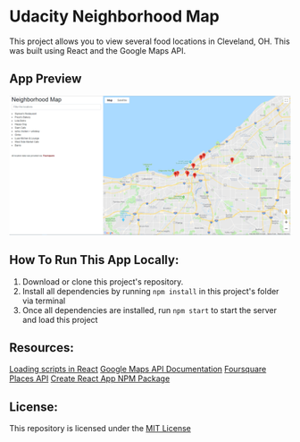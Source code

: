 # Udacity Neighborhood Map

This project allows you to view several food locations in Cleveland, OH. This was built using React and the Google Maps API.

## App Preview

![Udacity Neighborhood Map Screenshot](https://github.com/imdariusburgan/neighborhood-map-react-2/blob/master/screenshot.PNG)

## How To Run This App Locally:

1. Download or clone this project's repository.
2. Install all dependencies by running `npm install` in this project's folder via terminal
3. Once all dependencies are installed, run `npm start` to start the server and load this project

## Resources:

[Loading scripts in React](https://stackoverflow.com/questions/42847126/script-load-in-react)
[Google Maps API Documentation](https://developers.google.com/maps/documentation/javascript/tutorial)
[Foursquare Places API](https://developer.foursquare.com/places-api)
[Create React App NPM Package](https://www.npmjs.com/package/create-react-app)

## License:

This repository is licensed under the [MIT License](https://opensource.org/licenses/MIT)
